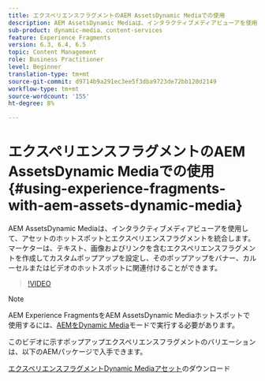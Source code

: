 ```yaml
---
title: エクスペリエンスフラグメントのAEM AssetsDynamic Mediaでの使用
description: AEM AssetsDynamic Mediaは、インタラクティブメディアビューアを使用して、アセットのホットスポットとエクスペリエンスフラグメントを統合します。 マーケターは、テキスト、画像およびリンクを含むエクスペリエンスフラグメントを作成してカスタムポップアップを設定し、そのポップアップをバナー、カルーセルまたはビデオのホットスポットに関連付けることができます。
sub-product: dynamic-media、content-services
feature: Experience Fragments
version: 6.3, 6.4, 6.5
topic: Content Management
role: Business Practitioner
level: Beginner
translation-type: tm+mt
source-git-commit: d9714b9a291ec3ee5f3dba9723de72bb120d2149
workflow-type: tm+mt
source-wordcount: '155'
ht-degree: 8%

---
```



# エクスペリエンスフラグメントのAEM AssetsDynamic Mediaでの使用{#using-experience-fragments-with-aem-assets-dynamic-media}

AEM AssetsDynamic Mediaは、インタラクティブメディアビューアを使用して、アセットのホットスポットとエクスペリエンスフラグメントを統合します。 マーケターは、テキスト、画像およびリンクを含むエクスペリエンスフラグメントを作成してカスタムポップアップを設定し、そのポップアップをバナー、カルーセルまたはビデオのホットスポットに関連付けることができます。

>[!VIDEO](https://video.tv.adobe.com/v/22115/?quality=9&learn=on)

>[!NOTE]
>
>AEM Experience FragmentsをAEM AssetsDynamic Mediaホットスポットで使用するには、[AEMをDynamic Media](https://docs.adobe.com/docs/ja-JP/aem/6-3/administer/content/dynamic-media/config-dynamic.html)モードで実行する必要があります。

このビデオに示すポップアップエクスペリエンスフラグメントのバリエーションは、以下のAEMパッケージで入手できます。

[エクスペリエンスフラグメントDynamic Mediaアセット](assets/experience-fragmentsdynamic-mediaassets-100.zip)のダウンロード

